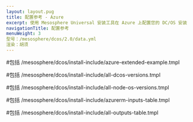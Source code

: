 ```yaml
---
layout: layout.pug
title: 配置参考 - Azure
excerpt: 使用 Mesosphere Universal 安装工具在 Azure 上配置您的 DC/OS 安装
navigationTitle: 配置参考
menuWeight: 3
型号：/mesosphere/dcos/2.0/data.yml
渲染：胡须
---
```


#包括 /mesosphere/dcos/install-include/azure-extended-example.tmpl

#包括 /mesosphere/dcos/install-include/all-dcos-versions.tmpl

#包括 /mesosphere/dcos/install-include/all-node-os-versions.tmpl

#包括 /mesosphere/dcos/install-include/azurerm-inputs-table.tmpl

#包括 /mesosphere/dcos/install-include/all-outputs-table.tmpl
